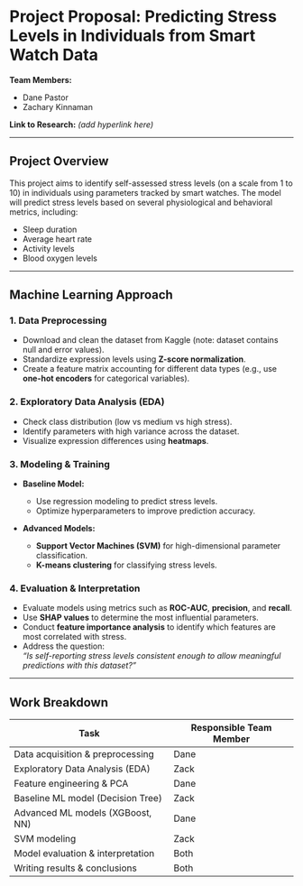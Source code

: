 # Project Proposal: Predicting Stress Levels in Individuals from Smart Watch Data

**Team Members:**  
- Dane Pastor  
- Zachary Kinnaman  

**Link to Research:** _(add hyperlink here)_

---

## Project Overview

This project aims to identify self-assessed stress levels (on a scale from 1 to 10) in individuals using parameters tracked by smart watches. The model will predict stress levels based on several physiological and behavioral metrics, including:

- Sleep duration  
- Average heart rate  
- Activity levels  
- Blood oxygen levels  

---

## Machine Learning Approach

### 1. Data Preprocessing

- Download and clean the dataset from Kaggle (note: dataset contains null and error values).  
- Standardize expression levels using **Z-score normalization**.  
- Create a feature matrix accounting for different data types (e.g., use **one-hot encoders** for categorical variables).  

### 2. Exploratory Data Analysis (EDA)

- Check class distribution (low vs medium vs high stress).  
- Identify parameters with high variance across the dataset.  
- Visualize expression differences using **heatmaps**.  

### 3. Modeling & Training

- **Baseline Model:**  
  - Use regression modeling to predict stress levels.  
  - Optimize hyperparameters to improve prediction accuracy.

- **Advanced Models:**  
  - **Support Vector Machines (SVM)** for high-dimensional parameter classification.  
  - **K-means clustering** for classifying stress levels.

### 4. Evaluation & Interpretation

- Evaluate models using metrics such as **ROC-AUC**, **precision**, and **recall**.  
- Use **SHAP values** to determine the most influential parameters.  
- Conduct **feature importance analysis** to identify which features are most correlated with stress.  
- Address the question:  
  _“Is self-reporting stress levels consistent enough to allow meaningful predictions with this dataset?”_

---

## Work Breakdown

| Task                               | Responsible Team Member |
|------------------------------------|--------------------------|
| Data acquisition & preprocessing   | Dane                     |
| Exploratory Data Analysis (EDA)    | Zack                     |
| Feature engineering & PCA          | Dane                     |
| Baseline ML model (Decision Tree)  | Zack                     |
| Advanced ML models (XGBoost, NN)   | Dane                     |
| SVM modeling                       | Zack                     |
| Model evaluation & interpretation  | Both                     |
| Writing results & conclusions      | Both                     |
